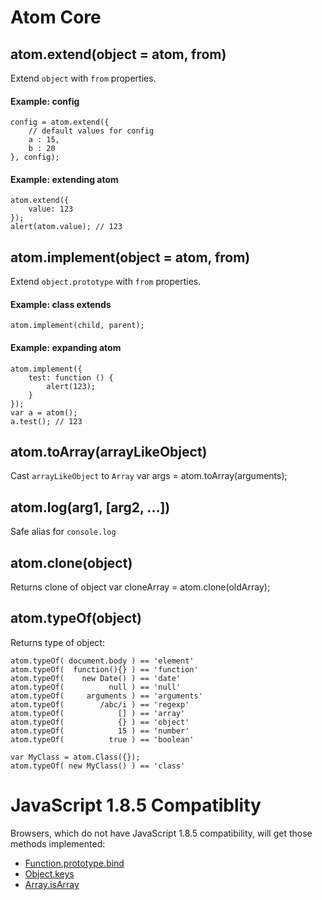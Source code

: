 Atom Core
=========

## atom.extend(object = atom, from)

Extend `object` with `from` properties.

#### Example: config
	config = atom.extend({
		// default values for config
		a : 15,
		b : 20
	}, config);

#### Example: extending atom
	atom.extend({
		value: 123
	});
	alert(atom.value); // 123


## atom.implement(object = atom, from)

Extend `object.prototype` with `from` properties.

#### Example: class extends
	atom.implement(child, parent);

#### Example: expanding atom
	atom.implement({
		test: function () {
			alert(123);
		}
	});
	var a = atom();
	a.test(); // 123

## atom.toArray(arrayLikeObject)

Cast `arrayLikeObject` to `Array`
	var args = atom.toArray(arguments);

## atom.log(arg1, [arg2, ...])

Safe alias for `console.log`

## atom.clone(object)
Returns clone of object
	var cloneArray = atom.clone(oldArray);

## atom.typeOf(object)
Returns type of object:

	atom.typeOf( document.body ) == 'element'
	atom.typeOf(  function(){} ) == 'function'
	atom.typeOf(    new Date() ) == 'date'
	atom.typeOf(          null ) == 'null'
	atom.typeOf(     arguments ) == 'arguments'
	atom.typeOf(        /abc/i ) == 'regexp'
	atom.typeOf(            [] ) == 'array'
	atom.typeOf(            {} ) == 'object'
	atom.typeOf(            15 ) == 'number'
	atom.typeOf(          true ) == 'boolean'

	var MyClass = atom.Class({});
	atom.typeOf( new MyClass() ) == 'class'

JavaScript 1.8.5 Compatiblity
=============================

Browsers, which do not have JavaScript 1.8.5 compatibility, will get those
methods implemented:

* [Function.prototype.bind](https://developer.mozilla.org/en/JavaScript/Reference/Global_Objects/Function/bind)
* [Object.keys](https://developer.mozilla.org/en/JavaScript/Reference/Global_Objects/Object/keys)
* [Array.isArray](https://developer.mozilla.org/en/JavaScript/Reference/Global_Objects/Array/isArray)
